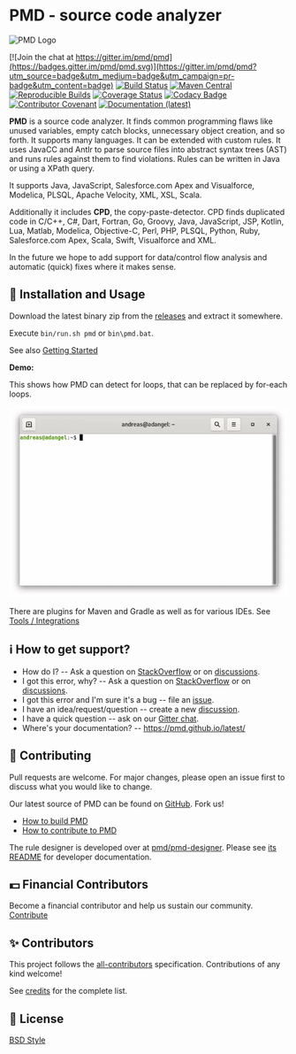 # PMD - source code analyzer

![PMD Logo](https://raw.githubusercontent.com/pmd/pmd/pmd/7.0.x/docs/images/logo/pmd-logo-300px.png)

[![Join the chat at https://gitter.im/pmd/pmd](https://badges.gitter.im/pmd/pmd.svg)](https://gitter.im/pmd/pmd?utm_source=badge&utm_medium=badge&utm_campaign=pr-badge&utm_content=badge)
[![Build Status](https://github.com/pmd/pmd/workflows/build/badge.svg?branch=master)](https://github.com/pmd/pmd/actions)
[![Maven Central](https://maven-badges.herokuapp.com/maven-central/net.sourceforge.pmd/pmd/badge.svg)](https://maven-badges.herokuapp.com/maven-central/net.sourceforge.pmd/pmd)
[![Reproducible Builds](https://img.shields.io/badge/Reproducible_Builds-ok-green?labelColor=blue)](https://github.com/jvm-repo-rebuild/reproducible-central#net.sourceforge.pmd:pmd)
[![Coverage Status](https://coveralls.io/repos/github/pmd/pmd/badge.svg)](https://coveralls.io/github/pmd/pmd)
[![Codacy Badge](https://api.codacy.com/project/badge/Grade/a674ee8642ed44c6ba7633626ee95967)](https://www.codacy.com/app/pmd/pmd?utm_source=github.com&amp;utm_medium=referral&amp;utm_content=pmd/pmd&amp;utm_campaign=Badge_Grade)
[![Contributor Covenant](https://img.shields.io/badge/Contributor%20Covenant-v2.0%20adopted-ff69b4.svg)](code_of_conduct.md) 
[![Documentation (latest)](https://img.shields.io/badge/docs-latest-green)](https://pmd.github.io/latest/)

**PMD** is a source code analyzer. It finds common programming flaws like unused variables, empty catch blocks,
unnecessary object creation, and so forth. It supports many languages. It can be extended with custom rules.
It uses JavaCC and Antlr to parse source files into abstract syntax trees (AST) and runs rules against them to find violations.
Rules can be written in Java or using a XPath query.

It supports Java, JavaScript, Salesforce.com Apex and Visualforce,
Modelica, PLSQL, Apache Velocity, XML, XSL, Scala.

Additionally it includes **CPD**, the copy-paste-detector. CPD finds duplicated code in
C/C++, C#, Dart, Fortran, Go, Groovy, Java, JavaScript, JSP, Kotlin, Lua, Matlab, Modelica,
Objective-C, Perl, PHP, PLSQL, Python, Ruby, Salesforce.com Apex, Scala, Swift, Visualforce and XML.

In the future we hope to add support for data/control flow analysis and automatic (quick) fixes where
it makes sense.

## 🚀 Installation and Usage

Download the latest binary zip from the [releases](https://github.com/pmd/pmd/releases/latest)
and extract it somewhere.

Execute `bin/run.sh pmd` or `bin\pmd.bat`.

See also [Getting Started](https://pmd.github.io/latest/pmd_userdocs_installation.html)

**Demo:**

This shows how PMD can detect for loops, that can be replaced by for-each loops.

![Demo](docs/images/userdocs/pmd-demo.gif)

There are plugins for Maven and Gradle as well as for various IDEs.
See [Tools / Integrations](https://pmd.github.io/latest/pmd_userdocs_tools.html)

## ℹ️ How to get support?

*   How do I? -- Ask a question on [StackOverflow](https://stackoverflow.com/questions/tagged/pmd)
    or on [discussions](https://github.com/pmd/pmd/discussions).
*   I got this error, why? -- Ask a question on [StackOverflow](https://stackoverflow.com/questions/tagged/pmd)
    or on [discussions](https://github.com/pmd/pmd/discussions).
*   I got this error and I'm sure it's a bug -- file an [issue](https://github.com/pmd/pmd/issues).
*   I have an idea/request/question -- create a new [discussion](https://github.com/pmd/pmd/discussions).
*   I have a quick question -- ask on our [Gitter chat](https://gitter.im/pmd/pmd).
*   Where's your documentation? -- <https://pmd.github.io/latest/>

## 🤝 Contributing

Pull requests are welcome. For major changes, please open an issue first to discuss what you would like to change.

Our latest source of PMD can be found on [GitHub](https://github.com/pmd/pmd). Fork us!

*   [How to build PMD](BUILDING.md)
*   [How to contribute to PMD](CONTRIBUTING.md)

The rule designer is developed over at [pmd/pmd-designer](https://github.com/pmd/pmd-designer).
Please see [its README](https://github.com/pmd/pmd-designer#contributing) for
developer documentation.

## 💵 Financial Contributors

Become a financial contributor and help us sustain our community. [Contribute](https://opencollective.com/pmd/contribute)

## ✨ Contributors

This project follows the [all-contributors](https://github.com/all-contributors/all-contributors) specification.
Contributions of any kind welcome!

See [credits](docs/pages/pmd/projectdocs/credits.md) for the complete list.

## 📝 License

[BSD Style](LICENSE)
